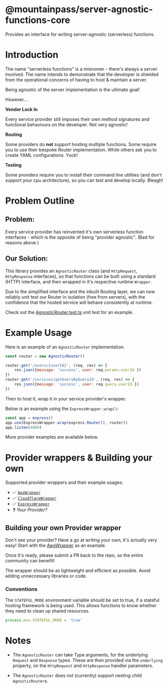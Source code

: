 # @mountainpass/server-agnostic-functions-core

Provides an interface for writing server-agnostic (serverless) functions.

# Introduction

The name "serverless functions" is a misnomer - there's always a server involved. The name intends to demonstrate that the developer is shielded from the operational concerns of having to host & maintain a server.

Being agnostic of the server implementation is the ultimate goal!

However...

**Vendor Lock In**

Every service provider still imposes their own method signatures and functional behaviours on the developer. Not very agnostic!

**Routing**

Some providers do **not** support hosting multiple functions. Some require you to use their bespoke Router implementation. While others ask you to create YAML configurations. Yuck!

**Testing**

Some providers require you to install their command line utilities (and don't support your cpu architecture), so you can test and develop locally. Bleagh!

# Problem Outline

## Problem: 

Every service provider has reinvented it's own serverless function interfaces - which is the opposite of being "provider agnostic". (Bad for reasons above.)

## Our Solution:

This library provides an `AgnosticRouter` class (and `HttpRequest`, `HttpResponse` interfaces), so that functions can be built using a standard (HTTP) interface, and then wrapped in it's respective runtime `Wrapper`.

Due to the simplified interface and the inbuilt Routing layer, we can now reliably unit test our Router in isolation (free from servers), with the confidence that the hosted service will behave consistently at runtime.

Check out the [AgnosticRouter.test.ts](https://github.com/mountain-pass/server-agnostic-functions/blob/main/packages/core/test/common/AgnosticRouter.test.ts) unit test for an example.

# Example Usage

Here is an example of an `AgnosticRouter` implementation.

```javascript
const router = new AgnosticRouter()

router.get('/users/{userId}', (req, res) => {
    res.json({message: 'success', user: req.params.userId })
})
router.get('/services/getUsersByQueryId', (req, res) => {
    res.json({message: 'success', user: req.query.userId })
})
```

Then to host it, wrap it in your service provider's wrapper.

Below is an example using the `ExpressWrapper.wrap()`:

```javascript
const app = express()
app.use(ExpressWrapper.wrap(express.Router(), router))
app.listen(4000)
```

More provider examples are available below.

# Provider wrappers & Building your own

Supported provider wrappers and their example usages:

- ✅ [`AwsWrapper`](https://github.com/mountain-pass/server-agnostic-functions/tree/main/examples/aws/src/index.mjs)
- ✅ [`CloudflareWrapper`](https://github.com/mountain-pass/server-agnostic-functions/tree/main/examples/cloudflare/src/index.ts)
- ✅ [`ExpressWrapper`](https://github.com/mountain-pass/server-agnostic-functions/tree/main/examples/express/index.ts)
- ❓ *Your Provider?*

## Building your own Provider wrapper

Don't see your provider? Have a go at writing your own, it's actually very easy! Start with the [AwsWrapper](https://github.com/mountain-pass/server-agnostic-functions/tree/main/packages/aws/src/providers/AwsWrapper.ts) as an example.

Once it's ready, please submit a PR back to the repo, so the entire community can benefit!

The wrapper should be as lightweight and efficient as possible. Avoid adding unneccessary libraries or code.

### Conventions

The `STATEFUL_MODE` environment variable should be set to true, if a stateful hosting framework is being used. This allows functions to know whether they need to clean up shared resources.

```javascript
process.env.STATEFUL_MODE = 'true'
```

# Notes

- The `AgnosticRouter` can take Type arguments, for the underlying `Request` and `Response` types. These are then provided via the `underlying` property, on the `HttpRequest` and `HttpResponse` handler parameters.

- The `AgnosticRouter` does not (currently) support nesting child `AgnosticRouter`s.
